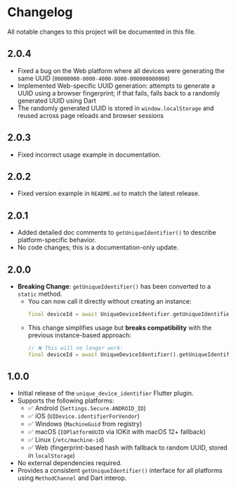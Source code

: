 # Changelog

All notable changes to this project will be documented in this file.

## 2.0.4

- Fixed a bug on the Web platform where all devices were generating the same UUID (`00000000-0000-4000-8000-000000000000`)
- Implemented Web-specific UUID generation: attempts to generate a UUID using a browser fingerprint; if that fails, falls back to a randomly generated UUID using Dart
- The randomly generated UUID is stored in `window.localStorage` and reused across page reloads and browser sessions

## 2.0.3

- Fixed incorrect usage example in documentation.

## 2.0.2

- Fixed version example in `README.md` to match the latest release.

## 2.0.1

- Added detailed doc comments to `getUniqueIdentifier()` to describe platform-specific behavior.
- No code changes; this is a documentation-only update.

## 2.0.0

- **Breaking Change**: `getUniqueIdentifier()` has been converted to a `static` method.
  - You can now call it directly without creating an instance:
    ```dart
    final deviceId = await UniqueDeviceIdentifier.getUniqueIdentifier();
    ```
  - This change simplifies usage but **breaks compatibility** with the previous instance-based approach:
    ```dart
    // ❌ This will no longer work:
    final deviceId = await UniqueDeviceIdentifier().getUniqueIdentifier();
    ```

## 1.0.0

- Initial release of the `unique_device_identifier` Flutter plugin.
- Supports the following platforms:
  - ✅ Android (`Settings.Secure.ANDROID_ID`)
  - ✅ iOS (`UIDevice.identifierForVendor`)
  - ✅ Windows (`MachineGuid` from registry)
  - ✅ macOS (`IOPlatformUUID` via IOKit with macOS 12+ fallback)
  - ✅ Linux (`/etc/machine-id`)
  - ✅ Web (fingerprint-based hash with fallback to random UUID, stored in `localStorage`)
- No external dependencies required.
- Provides a consistent `getUniqueIdentifier()` interface for all platforms using `MethodChannel` and Dart interop.
